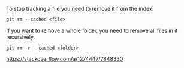 To stop tracking a file you need to remove it from the index:
```
git rm --cached <file>
```
If you want to remove a whole folder, you need to remove all files in it recursively.
```
git rm -r --cached <folder>
```
https://stackoverflow.com/a/1274447/7848330